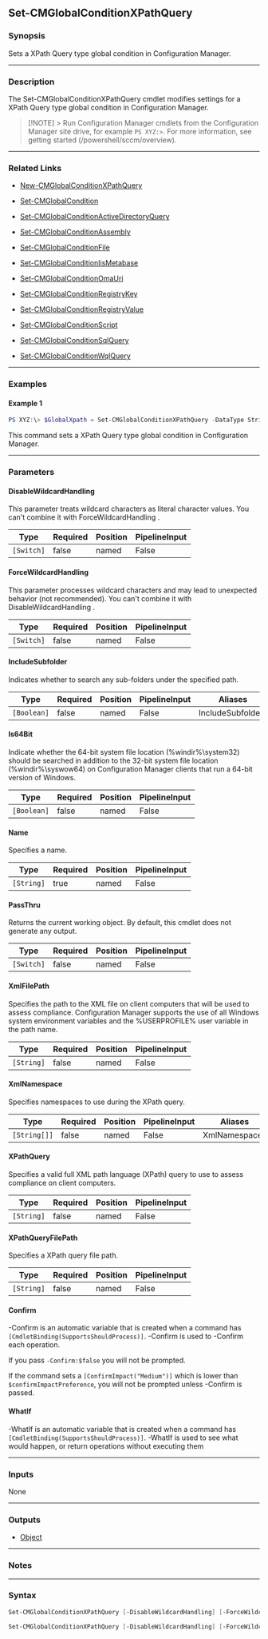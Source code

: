 Set-CMGlobalConditionXPathQuery
-------------------------------




### Synopsis
Sets a XPath Query type global condition in Configuration Manager.



---


### Description

The Set-CMGlobalConditionXPathQuery cmdlet modifies settings for a XPath Query type global condition in Configuration Manager.



> [!NOTE] > Run Configuration Manager cmdlets from the Configuration Manager site drive, for example `PS XYZ:>`. For more information, see getting started (/powershell/sccm/overview).



---


### Related Links
* [New-CMGlobalConditionXPathQuery](New-CMGlobalConditionXPathQuery)



* [Set-CMGlobalCondition](Set-CMGlobalCondition)



* [Set-CMGlobalConditionActiveDirectoryQuery](Set-CMGlobalConditionActiveDirectoryQuery)



* [Set-CMGlobalConditionAssembly](Set-CMGlobalConditionAssembly)



* [Set-CMGlobalConditionFile](Set-CMGlobalConditionFile)



* [Set-CMGlobalConditionIisMetabase](Set-CMGlobalConditionIisMetabase)



* [Set-CMGlobalConditionOmaUri](Set-CMGlobalConditionOmaUri)



* [Set-CMGlobalConditionRegistryKey](Set-CMGlobalConditionRegistryKey)



* [Set-CMGlobalConditionRegistryValue](Set-CMGlobalConditionRegistryValue)



* [Set-CMGlobalConditionScript](Set-CMGlobalConditionScript)



* [Set-CMGlobalConditionSqlQuery](Set-CMGlobalConditionSqlQuery)



* [Set-CMGlobalConditionWqlQuery](Set-CMGlobalConditionWqlQuery)





---


### Examples
#### Example 1
```PowerShell
PS XYZ:\> $GlobalXpath = Set-CMGlobalConditionXPathQuery -DataType String -XmlFilePath "c:\A" -XPathQuery "/" -Name GC8
```
This command sets a XPath Query type global condition in Configuration Manager.


---


### Parameters
#### **DisableWildcardHandling**

This parameter treats wildcard characters as literal character values. You can't combine it with ForceWildcardHandling .






|Type      |Required|Position|PipelineInput|
|----------|--------|--------|-------------|
|`[Switch]`|false   |named   |False        |



#### **ForceWildcardHandling**

This parameter processes wildcard characters and may lead to unexpected behavior (not recommended). You can't combine it with DisableWildcardHandling .






|Type      |Required|Position|PipelineInput|
|----------|--------|--------|-------------|
|`[Switch]`|false   |named   |False        |



#### **IncludeSubfolder**

Indicates whether to search any sub-folders under the specified path.






|Type       |Required|Position|PipelineInput|Aliases          |
|-----------|--------|--------|-------------|-----------------|
|`[Boolean]`|false   |named   |False        |IncludeSubfolders|



#### **Is64Bit**

Indicate whether the 64-bit system file location (%windir%\system32) should be searched in addition to the 32-bit system file location (%windir%\syswow64) on Configuration Manager clients that run a 64-bit version of Windows.






|Type       |Required|Position|PipelineInput|
|-----------|--------|--------|-------------|
|`[Boolean]`|false   |named   |False        |



#### **Name**

Specifies a name.






|Type      |Required|Position|PipelineInput|
|----------|--------|--------|-------------|
|`[String]`|true    |named   |False        |



#### **PassThru**

Returns the current working object. By default, this cmdlet does not generate any output.






|Type      |Required|Position|PipelineInput|
|----------|--------|--------|-------------|
|`[Switch]`|false   |named   |False        |



#### **XmlFilePath**

Specifies the path to the XML file on client computers that will be used to assess compliance. Configuration Manager supports the use of all Windows system environment variables and the %USERPROFILE% user variable in the path name.






|Type      |Required|Position|PipelineInput|
|----------|--------|--------|-------------|
|`[String]`|false   |named   |False        |



#### **XmlNamespace**

Specifies namespaces to use during the XPath query.






|Type        |Required|Position|PipelineInput|Aliases      |
|------------|--------|--------|-------------|-------------|
|`[String[]]`|false   |named   |False        |XmlNamespaces|



#### **XPathQuery**

Specifies a valid full XML path language (XPath) query to use to assess compliance on client computers.






|Type      |Required|Position|PipelineInput|
|----------|--------|--------|-------------|
|`[String]`|false   |named   |False        |



#### **XPathQueryFilePath**

Specifies a XPath query file path.






|Type      |Required|Position|PipelineInput|
|----------|--------|--------|-------------|
|`[String]`|false   |named   |False        |



#### **Confirm**
-Confirm is an automatic variable that is created when a command has ```[CmdletBinding(SupportsShouldProcess)]```.
-Confirm is used to -Confirm each operation.

If you pass ```-Confirm:$false``` you will not be prompted.


If the command sets a ```[ConfirmImpact("Medium")]``` which is lower than ```$confirmImpactPreference```, you will not be prompted unless -Confirm is passed.

#### **WhatIf**
-WhatIf is an automatic variable that is created when a command has ```[CmdletBinding(SupportsShouldProcess)]```.
-WhatIf is used to see what would happen, or return operations without executing them


---


### Inputs
None





---


### Outputs
* [Object](https://learn.microsoft.com/en-us/dotnet/api/System.Object)






---


### Notes




---


### Syntax
```PowerShell
Set-CMGlobalConditionXPathQuery [-DisableWildcardHandling] [-ForceWildcardHandling] [-IncludeSubfolder <Boolean>] [-Is64Bit <Boolean>] -Name <String> [-PassThru] [-XmlFilePath <String>] [-XmlNamespace <String[]>] [-XPathQuery <String>] [-Confirm] [-WhatIf] [<CommonParameters>]
```
```PowerShell
Set-CMGlobalConditionXPathQuery [-DisableWildcardHandling] [-ForceWildcardHandling] [-IncludeSubfolder <Boolean>] [-Is64Bit <Boolean>] -Name <String> [-PassThru] [-XmlFilePath <String>] [-XmlNamespace <String[]>] [-XPathQueryFilePath <String>] [-Confirm] [-WhatIf] [<CommonParameters>]
```

